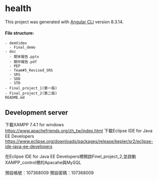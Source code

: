 # health
This project was generated with [Angular CLI](https://github.com/angular/angular-cli) version 8.3.14.

#### File structure:

```
- demVideo
  - Final_demo
- doc
  - 期末報告.pptx
  - 期中報告.pdf
  - PEP
  - Team#5_Revised_SRS
  - SRS
  - SDD
  - STD
- Final_project_1(第一版)
- Final_project_2(第二版)
README.md
```

## Development server
下載XAMPP 7.4.1 for windows
https://www.apachefriends.org/zh_tw/index.html
下載Eclipse IDE for Java EE Developers
https://www.eclipse.org/downloads/packages/release/kepler/sr2/eclipse-ide-java-ee-developers

在Eclipse IDE for Java EE Developers裡開啟Finel_project_2,並啟動XAMPP_control裡的Apacahe與MySQL

預設帳號：107368009
預設密碼：107368009



